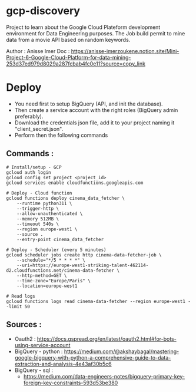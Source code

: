 # gcp-discovery
Project to learn about the Google Cloud Plateform development environment for Data Engineering purposes.
The Job build permit to mine data from a movie API based on random keywords.

Author : Anisse Imer
Doc : https://anisse-imerzoukene.notion.site/Mini-Project-6-Google-Cloud-Platform-for-data-mining-253d37ed979d8029a287fcbab4fc0e11?source=copy_link

# Deploy
- You need first to setup BigQuery (API, and init the database).
- Then create a service account with the right roles (BigQuery admin preferably).
- Download the credentials json file, add it to your project naming it "client_secret.json".
- Perform then the following commands
## Commands :
```
# Install/setup - GCP
gcloud auth login
gcloud config set project <project_id>
gcloud services enable cloudfunctions.googleapis.com

# Deploy - Cloud function
gcloud functions deploy cinema_data_fetcher \
    --runtime python311 \
    --trigger-http \
    --allow-unauthenticated \
    --memory 512MB \
    --timeout 540s \
    --region europe-west1 \
    --source .
    --entry-point cinema_data_fetcher

# Deploy - Scheduler (every 5 minutes)
gcloud scheduler jobs create http cinema-data-fetcher-job \
    --schedule="*/5 * * * *" \
    --uri=https://europe-west1-striking-talent-462114-d2.cloudfunctions.net/cinema-data-fetcher \
    --http-method=GET \
    --time-zone="Europe/Paris" \
    --location=europe-west1

# Read logs
gcloud functions logs read cinema-data-fetcher --region europe-west1 --limit 50
```

## Sources :
- Oauth2 : https://docs.gspread.org/en/latest/oauth2.html#for-bots-using-service-account
- BigQuery - python : https://medium.com/@akshaybagal/mastering-google-bigquery-with-python-a-comprehensive-guide-to-data-extraction-and-analysis-4e43af30b5c6
- BigQuery - sql : 
    - https://medium.com/data-engineers-notes/bigquery-primary-key-foreign-key-constraints-593d53be380
